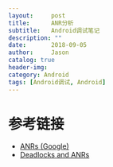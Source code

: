 ```yaml
---
layout:     post
title:      ANR分析
subtitle:   Android调试笔记
description: ""
date:       2018-09-05
author:     Jason
catalog: true
header-img:
category: Android
tags: [Android调试, Android]
---
```


# 参考链接
* [ANRs (Google)](https://developer.android.com/topic/performance/vitals/anr)
* [Deadlocks and ANRs](http://zenandroid.io/deadlocks-and-anrs/)
